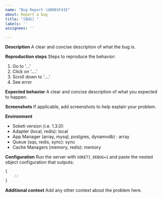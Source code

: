```yaml
---
name: "Bug Report \U0001F41E"
about: Report a bug
title: "[BUG] "
labels: ''
assignees: ''

---
```


<!---
NOTICE: Keep in mind that bugs that state simple usage disfunctionalities (i.e. message did not get sent) are more likely to be your fault for not using the Pusher properly.

After enabling debugging with SOKETI_DEBUG=1, make sure to read the console to see if the message is actually being sent to the server.
-->

**Description**
A clear and concise description of what the bug is.

**Reproduction steps**
Steps to reproduce the behavior:
1. Go to '...'
2. Click on '....'
3. Scroll down to '....'
4. See error

**Expected behavior**
A clear and concise description of what you expected to happen.

**Screenshots**
If applicable, add screenshots to help explain your problem.

**Environment**
- Soketi version (i.e. 1.3.0): 
- Adapter (local, redis): local
- App Manager (array, mysql, postgres, dynamodb) : array
- Queue (sqs, redis, sync): sync
- Cache Managers (memory, redis): memory

**Configuration**
Run the server with `SOKETI_DEBUG=1` and paste the nested object configuration that outputs:
```js
{
    //
}
```

**Additional context**
Add any other context about the problem here.
